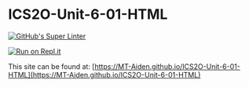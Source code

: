 # ICS2O-Unit-6-01-HTML

[![GitHub's Super Linter](https://github.com/MT-Aiden/ICS2O-Unit-6-01-HTML/workflows/GitHub's%20Super%20Linter/badge.svg)](https://github.com/MT-Aiden/ICS2O-Unit-6-01-HTML/actions)

[![Run on Repl.it](https://repl.it/badge/github/MT-Aiden/ICS2O-Unit-6-01-HTML)](https://repl.it/github/MT-Aiden/ICS2O-Unit-6-01-HTML)

This site can be found at: [https://MT-Aiden.github.io/ICS2O-Unit-6-01-HTML](https://MT-Aiden.github.io/ICS2O-Unit-6-01-HTML)
